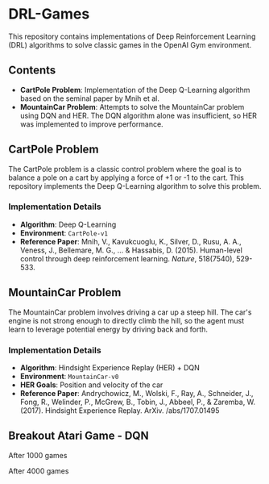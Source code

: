 # DRL-Games

This repository contains implementations of Deep Reinforcement Learning (DRL) algorithms to solve classic games in the OpenAI Gym environment. 
## Contents

- **CartPole Problem**: Implementation of the Deep Q-Learning algorithm based on the seminal paper by Mnih et al.
- **MountainCar Problem**: Attempts to solve the MountainCar problem using DQN and HER. The DQN algorithm alone was insufficient, so HER was implemented to improve performance.

## CartPole Problem

The CartPole problem is a classic control problem where the goal is to balance a pole on a cart by applying a force of +1 or -1 to the cart. This repository implements the Deep Q-Learning algorithm to solve this problem.

### Implementation Details

- **Algorithm**: Deep Q-Learning
- **Environment**: `CartPole-v1`
- **Reference Paper**: Mnih, V., Kavukcuoglu, K., Silver, D., Rusu, A. A., Veness, J., Bellemare, M. G., ... & Hassabis, D. (2015). Human-level control through deep reinforcement learning. *Nature*, 518(7540), 529-533.

## MountainCar Problem

The MountainCar problem involves driving a car up a steep hill. The car's engine is not strong enough to directly climb the hill, so the agent must learn to leverage potential energy by driving back and forth.

### Implementation Details

- **Algorithm**: Hindsight Experience Replay (HER) + DQN
- **Environment**: `MountainCar-v0`
- **HER Goals**: Position and velocity of the car
- **Reference Paper**: Andrychowicz, M., Wolski, F., Ray, A., Schneider, J., Fong, R., Welinder, P., McGrew, B., Tobin, J., Abbeel, P., & Zaremba, W. (2017). Hindsight Experience Replay. ArXiv. /abs/1707.01495

## Breakout Atari Game - DQN
After 1000 games

After 4000 games
